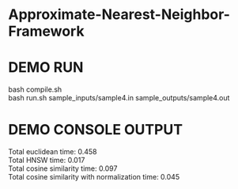 # Approximate-Nearest-Neighbor-Framework


# DEMO RUN

bash compile.sh <br />
bash run.sh sample_inputs/sample4.in sample_outputs/sample4.out <br />

# DEMO CONSOLE OUTPUT

Total euclidean time: 0.458 <br />
Total HNSW time: 0.017 <br />
Total cosine similarity time: 0.097 <br />
Total cosine similarity with normalization time: 0.045 <br />